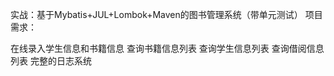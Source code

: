实战：基于Mybatis+JUL+Lombok+Maven的图书管理系统（带单元测试）
项目需求：

在线录入学生信息和书籍信息
查询书籍信息列表
查询学生信息列表
查询借阅信息列表
完整的日志系统
